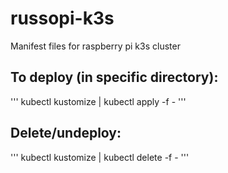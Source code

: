 # russopi-k3s
Manifest files for raspberry pi k3s cluster

## To deploy (in specific directory):
'''
kubectl kustomize | kubectl apply -f -
'''

## Delete/undeploy:
'''
kubectl kustomize | kubectl delete -f -
'''
